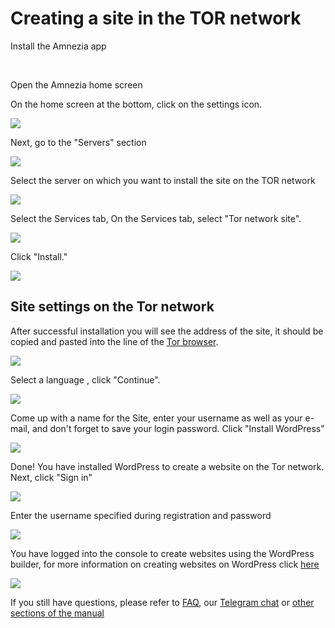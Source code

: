 # Creating a site in the TOR network

Install the Amnezia app

&nbsp;

Open the Amnezia home screen

On the home screen at the bottom, click on the settings icon.

![](https://raw.githubusercontent.com/amnezia-vpn/amnezia.org-content/master/docs/en/instructions/23_create_site_tor/img/cst_en_1.png)

Next, go to the "Servers" section


![](https://raw.githubusercontent.com/amnezia-vpn/amnezia.org-content/master/docs/en/instructions/23_create_site_tor/img/cst_en_2.png)

Select the server on which you want to install the site on the TOR network

![](https://raw.githubusercontent.com/amnezia-vpn/amnezia.org-content/master/docs/en/instructions/23_create_site_tor/img/cst_en_3.png)

Select the Services tab, 
On the Services tab, select "Tor network site". 

![](https://raw.githubusercontent.com/amnezia-vpn/amnezia.org-content/master/docs/en/instructions/23_create_site_tor/img/cst_en_4.png)

Click "Install."

![](https://raw.githubusercontent.com/amnezia-vpn/amnezia.org-content/master/docs/en/instructions/23_create_site_tor/img/cst_en_5.png)

## Site settings on the Tor network

After successful installation you will see the address of the site, it should be copied and pasted into the line of the [Tor browser].

![](https://raw.githubusercontent.com/amnezia-vpn/amnezia.org-content/master/docs/en/instructions/23_create_site_tor/img/cst_en_6.png)

Select a language , click "Continue".
  
![](https://raw.githubusercontent.com/amnezia-vpn/amnezia.org-content/master/docs/en/instructions/23_create_site_tor/img/cst_en_7.png)

Come up with a name for the Site, enter your username as well as your e-mail, and don't forget to save your login password.
Click "Install WordPress"

![](https://raw.githubusercontent.com/amnezia-vpn/amnezia.org-content/master/docs/en/instructions/23_create_site_tor/img/cst_en_8.png)

Done! You have installed WordPress to create a website on the Tor network. Next, click "Sign in"

![](https://raw.githubusercontent.com/amnezia-vpn/amnezia.org-content/master/docs/en/instructions/23_create_site_tor/img/cst_en_9.png)

Enter the username specified during registration and password

![](https://raw.githubusercontent.com/amnezia-vpn/amnezia.org-content/master/docs/en/instructions/23_create_site_tor/img/cst_en_10.png)

You have logged into the console to create websites using the WordPress builder, for more information on creating websites on WordPress click [here] 

![](https://raw.githubusercontent.com/amnezia-vpn/amnezia.org-content/master/docs/en/instructions/23_create_site_tor/img/cst_en_11.png)


 If you still have questions, please refer to [FAQ], our [Telegram chat] or [other sections of the manual]

[amnezia-site-ext-link]: https://amnezia-web-nx1r.vercel.app
[about-int-link]: /about
[Tor browser]: https://www.torproject.org/
[here]: https://codex.wordpress.org/ 
[FAQ]: ../faq
[telegram chat]: https://t.me/amnezia_vpn_en
[other sections of the manual]: ../instructions








